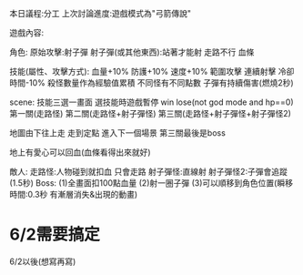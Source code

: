 本日議程:分工
上次討論進度:遊戲模式為"弓箭傳說"

遊戲內容:

角色:
原始攻擊:射子彈
射子彈(或其他東西):站著才能射 走路不行
血條


技能(屬性、攻擊方式):
血量+10%
防護+10%
速度+10%
範圍攻擊
連續射擊
冷卻時間-10%
殺怪數量作為經驗值累積 不同怪有不同點數
子彈有持續傷害(燃燒2秒)


scene:
技能三選一畫面
選技能時遊戲暫停
win
lose(not god mode and hp==0)
第一關(走路怪)
第二關(走路怪+射子彈怪)
第三關(走路怪+射子彈怪+射子彈怪2)

地圖由下往上走 走到定點 進入下一個場景
第三關最後是boss

地上有愛心可以回血(血條看得出來就好)



敵人:
走路怪:人物碰到就扣血 只會走路
射子彈怪:直線射
射子彈怪2:子彈會追蹤(1.5秒)
Boss:
(1)全畫面扣100點血量
(2)射一圈子彈
(3)可以順移到角色位置(瞬移時間:0.3秒 有漸層消失&出現的動畫)

6/2需要搞定
=================
6/2以後(想寫再寫)

